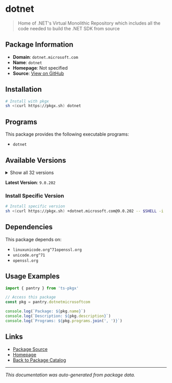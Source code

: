 # dotnet

> Home of .NET's Virtual Monolithic Repository which includes all the code needed to build the .NET SDK from source

## Package Information

- **Domain**: `dotnet.microsoft.com`
- **Name**: `dotnet`
- **Homepage**: Not specified
- **Source**: [View on GitHub](https://github.com/pkgxdev/pantry/tree/main/projects/dotnet.microsoft.com/package.yml)

## Installation

```bash
# Install with pkgx
sh <(curl https://pkgx.sh) dotnet
```

## Programs

This package provides the following executable programs:

- `dotnet`

## Available Versions

<details>
<summary>Show all 32 versions</summary>

- `9.0.202`, `9.0.102`, `9.0.100`, `8.0.410`, `8.0.405`
- `8.0.403`, `8.0.402`, `8.0.401`, `8.0.313`, `8.0.308`
- `8.0.303`, `8.0.302`, `8.0.301`, `8.0.206`, `8.0.204`
- `8.0.203`, `8.0.112`, `8.0.107`, `8.0.106`, `8.0.104`
- `8.0.101`, `8.0.100`, `7.0.404`, `7.0.306`, `7.0.120`
- `6.0.424`, `6.0.423`, `6.0.422`, `6.0.417`, `6.0.132`
- `6.0.131`, `6.0.130`

</details>

**Latest Version**: `9.0.202`

### Install Specific Version

```bash
# Install specific version
sh <(curl https://pkgx.sh) +dotnet.microsoft.com@9.0.202 -- $SHELL -i
```

## Dependencies

This package depends on:

- `linuxunicode.org^71openssl.org`
- `unicode.org^71`
- `openssl.org`

## Usage Examples

```typescript
import { pantry } from 'ts-pkgx'

// Access this package
const pkg = pantry.dotnetmicrosoftcom

console.log(`Package: ${pkg.name}`)
console.log(`Description: ${pkg.description}`)
console.log(`Programs: ${pkg.programs.join(', ')}`)
```

## Links

- [Package Source](https://github.com/pkgxdev/pantry/tree/main/projects/dotnet.microsoft.com/package.yml)
- [Homepage](#)
- [Back to Package Catalog](../package-catalog.md)

---

*This documentation was auto-generated from package data.*
